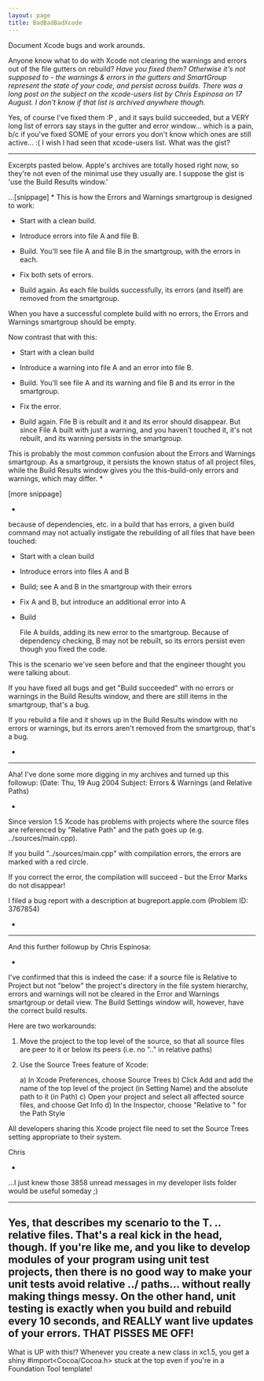 ```yaml
---
layout: page
title: BadBadBadXcode
---
```


Document Xcode bugs and work arounds.

Anyone know what to do with Xcode not clearing the warnings and errors out of the file gutters on rebuild? *Have you fixed them? Otherwise it's not supposed to - the warnings & errors in the gutters and SmartGroup represent the state of your code, and persist across builds. There was a long post on the subject on the xcode-users list by Chris Espinosa on 17 August. I don't know if that list is archived anywhere though.*

Yes, of course I've fixed them :P , and it says build succeeded, but a VERY long list of errors say stays in the gutter and error window... which is a pain, b/c if you've fixed SOME of your errors you don't know which ones are still active... :( I wish I had seen that xcode-users list.  What was the gist?

----

Excerpts pasted below. Apple's archives are totally hosed right now, so they're not even of the minimal use they usually are. I suppose the gist is 'use the Build Results window.'

...[snippage]
*
This is how the Errors and Warnings smartgroup is designed to work:

- Start with a clean build.

- Introduce errors into file A and file B.

- Build.
    You'll see file A and file B in the smartgroup, with the errors in 
each.

- Fix both sets of errors.

- Build again.
    As each file builds successfully, its errors (and itself) are 
removed from the smartgroup.

When you have a successful complete build with no errors, the Errors 
and Warnings smartgroup should be empty.

Now contrast that with this:

- Start with a clean build

- Introduce a warning into file A and an error into file B.

- Build.
   You'll see file A and its warning and file B and its error in the 
smartgroup.

- Fix the error.

- Build again.
   File B is rebuilt and it and its error should disappear.  But since 
File A built with just a warning, and you haven't touched it, it's not 
rebuilt, and its warning persists in the smartgroup.

This is probably the most common confusion about the Errors and 
Warnings smartgroup.  As a smartgroup, it persists the known status of 
all project files, while the Build Results window gives you the 
this-build-only errors and warnings, which may differ.
*

[more snippage]

*

because of dependencies, etc. in a 
build that has errors, a given build command may not actually instigate 
the rebuilding of all files that have been touched:

- Start with a clean build

- Introduce errors into files A and B

- Build; see A and B in the smartgroup with their errors

- Fix A and B, but introduce an additional error into A

- Build

   File A builds, adding its new error to the smartgroup.  Because of 
dependency checking, B may not be rebuilt, so its errors persist even 
though you fixed the code.

This is the scenario we've seen before and that the engineer thought 
you were talking about.

If you have fixed all bugs and get "Build succeeded" with no errors or 
warnings in the Build Results window, and there are still items in the 
smartgroup, that's a bug.

If you rebuild a file and it shows up in the Build Results window with 
no errors or warnings, but its errors aren't removed from the 
smartgroup, that's a bug.

*

----

Aha! I've done some more digging in my archives and turned up this followup: (Date: Thu, 19 Aug 2004 Subject: Errors & Warnings (and Relative Paths)

*

Since version 1.5 Xcode has problems with projects where the source 
files are referenced by "Relative Path" and the path goes up (e.g. 
../sources/main.cpp).

If you build "../sources/main.cpp" with compilation errors, the errors 
are marked with a red circle.

If you correct the error, the compilation will succeed - but the Error 
Marks do not disappear!


I filed a bug report with a description at bugreport.apple.com (Problem 
ID:  3767854)

*

----

And this further followup by Chris Espinosa:

*

I've confirmed that this is indeed the case: if a source file is 
Relative to Project but not "below" the project's directory in the file 
system hierarchy, errors and warnings will not be cleared in the Error 
and Warnings smartgroup or detail view.  The Build Settings window 
will, however, have the correct build results.

Here are two workarounds:

1) Move the project to the top level of the source, so that all source 
files are peer to it or below its peers (i.e. no ".." in relative 
paths)
2) Use the Source Trees feature of Xcode:

   a) In Xcode Preferences, choose Source Trees
   b) Click Add and add the name of the top level of the project (in 
Setting Name) and the absolute path to it (in Path)
   c) Open your project and select all affected source files, and choose 
Get Info
   d) In the Inspector, choose "Relative to <your Source Tree Setting 
Name>" for the Path Style

All developers sharing this Xcode project file need to set the Source 
Trees setting appropriate to their system.

Chris

*

...I just knew those 3858 unread messages in my developer lists folder would be useful someday ;)

----
Yes, that describes my scenario to the T. .. relative files.  That's a real kick in the head, though.  If you're like me, and you like to develop modules of your program using unit test projects, then there is no good way to make your unit tests avoid relative ../ paths... without really making things messy.  On the other hand, unit testing is exactly when you build and rebuild every 10 seconds, and REALLY want live updates of your errors.  THAT PISSES ME OFF!
----
What is UP with this!?  Whenever you create a new class in xc1.5, you get a shiny #import<Cocoa/Cocoa.h> stuck at the top even if you're in a Foundation Tool template!

